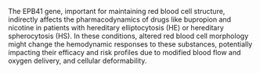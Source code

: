 The EPB41 gene, important for maintaining red blood cell structure, indirectly affects the pharmacodynamics of drugs like bupropion and nicotine in patients with hereditary elliptocytosis (HE) or hereditary spherocytosis (HS). In these conditions, altered red blood cell morphology might change the hemodynamic responses to these substances, potentially impacting their efficacy and risk profiles due to modified blood flow and oxygen delivery, and cellular deformability.